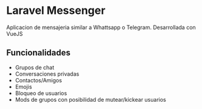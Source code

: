 # Laravel Messenger
Aplicacion de mensajeria similar a Whattsapp o Telegram. Desarrollada con VueJS

## Funcionalidades
- Grupos de chat
- Conversaciones privadas
- Contactos/Amigos
- Emojis
- Bloqueo de usuarios
- Mods de grupos con posibilidad de mutear/kickear usuarios
